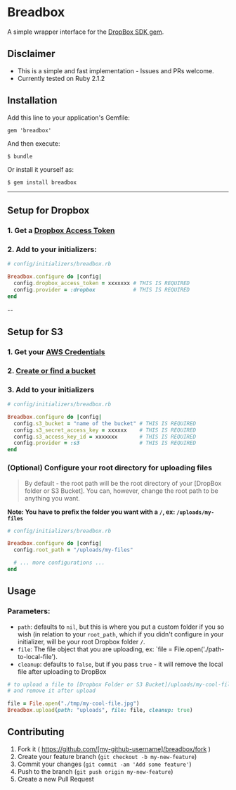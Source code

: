 # Breadbox

A simple wrapper interface for the [DropBox SDK gem](https://github.com/dropbox/dropbox-sdk-ruby).

## Disclaimer

- This is a simple and fast implementation - Issues and PRs welcome.
- Currently tested on Ruby 2.1.2

## Installation

Add this line to your application's Gemfile:

    gem 'breadbox'

And then execute:

    $ bundle

Or install it yourself as:

    $ gem install breadbox

---
## Setup for Dropbox

### 1. Get a [Dropbox Access Token](https://www.dropbox.com/developers/blog/94/generate-an-access-token-for-your-own-account)
### 2. Add to your initializers:

```ruby
# config/initializers/breadbox.rb

Breadbox.configure do |config|
  config.dropbox_access_token = xxxxxxx # THIS IS REQUIRED
  config.provider = :dropbox            # THIS IS REQUIRED
end
```

--
## Setup for S3

### 1. Get your [AWS Credentials](http://infinitewp.com/knowledge-base/where-are-my-amazon-s3-credentials/)
### 2. [Create or find a bucket](http://docs.aws.amazon.com/AmazonS3/latest/gsg/CreatingABucket.html)
### 3. Add to your initializers

```ruby
# config/initializers/breadbox.rb

Breadbox.configure do |config|
  config.s3_bucket = "name of the bucket" # THIS IS REQUIRED
  config.s3_secret_access_key = xxxxxx    # THIS IS REQUIRED
  config.s3_access_key_id = xxxxxxx       # THIS IS REQUIRED
  config.provider = :s3                   # THIS IS REQUIRED
end
```

### (Optional) Configure your root directory for uploading files

> By default - the root path will be the root directory of your [DropBox folder or S3 Bucket].
You can, however, change the root path to be anything you want.

**Note: You have to prefix the folder you want with a `/`, ex: `/uploads/my-files`**

```ruby
# config/initializers/breadbox.rb

Breadbox.configure do |config|
  config.root_path = "/uploads/my-files"

  # ... more configurations ...
end
```

## Usage

### Parameters:

- `path`: defaults to `nil`, but this is where you put a custom folder if you so wish (in relation
  to your `root_path`, which if you didn't configure in your initializer, will be your root Dropbox
  folder `/`.
- `file`: The file object that you are uploading, ex: `file = File.open('./path-to-local-file').
- `cleanup`: defaults to `false`, but if you pass `true` - it will remove the local file after uploading
  to DropBox

```ruby
# to upload a file to [Dropbox Folder or S3 Bucket]/uploads/my-cool-file.jpg
# and remove it after upload

file = File.open("./tmp/my-cool-file.jpg")
Breadbox.upload(path: "uploads", file: file, cleanup: true)
```


## Contributing

1. Fork it ( https://github.com/[my-github-username]/breadbox/fork )
2. Create your feature branch (`git checkout -b my-new-feature`)
3. Commit your changes (`git commit -am 'Add some feature'`)
4. Push to the branch (`git push origin my-new-feature`)
5. Create a new Pull Request
